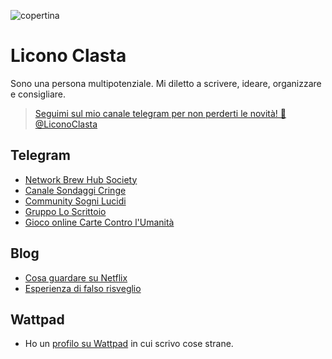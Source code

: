 ![copertina](https://telegra.ph/file/323beb7fd1d05272e5265.jpg)
# Licono Clasta

Sono una persona multipotenziale.
Mi diletto a scrivere, ideare, organizzare e consigliare.

> [Seguimi sul mio canale telegram per non perderti le novità! 🚀 @LiconoClasta](http://t.me/liconoclasta)

## Telegram
- [Network Brew Hub Society](t.me/BHSnet)
- [Canale Sondaggi Cringe](t.me/SondaggiCrnge)
- [Community Sogni Lucidi](https://telegra.ph/Sogni-Lucidi-02-16)
- [Gruppo Lo Scrittoio](t.me/LoScrittoio)
- [Gioco online Carte Contro l'Umanità](https://telegra.ph/Come-si-gioca-a-Carte-contro-lumanit%C3%A0-02-01)
## Blog
- [Cosa guardare su Netflix](https://trello.com/c/j8AWkTmK)
- [Esperienza di falso risveglio](https://telegra.ph/Falso-Risveglio-02-19)
## Wattpad
- Ho un [profilo su Wattpad](http://wattpad.com/malamorbo) in cui scrivo cose strane.
